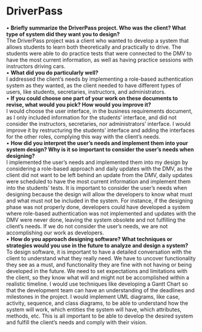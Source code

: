 # DriverPass
•	**Briefly summarize the DriverPass project. Who was the client? What type of system did they want you to design?**    
The DriverPass project was a client who wanted to develop a system that allows students to learn both theoretically and practically to drive. The students were able to do practice tests that were connected to the DMV to have the most current information, as well as having practice sessions with instructors driving cars.  
•	**What did you do particularly well?**    
I addressed the client’s needs by implementing a role-based authentication system as they wanted, as the client needed to have different types of users, like students, secretaries, instructors, and administrators.  
•	**If you could choose one part of your work on these documents to revise, what would you pick? How would you improve it?**    
I would choose the user interface, in the business requirements document, as I only included information for the students’ interface, and did not consider the instructors, secretaries, nor administrators’ interface. I would improve it by restructuring the students’ interface and adding the interfaces for the other roles, complying this way with the client’s needs.  
•	**How did you interpret the user’s needs and implement them into your system design? Why is it so important to consider the user’s needs when designing?**    
I implemented the user’s needs and implemented them into my design by considering a role-based approach and daily updates with the DMV, as the client did not want to be left behind an update from the DMV, daily updates were scheduled to have the most current information and implement them into the students’ tests. It is important to consider the user’s needs when designing because the design will allow the developers to know what must and what must not be included in the system. For instance, if the designing phase was not properly done, developers could have developed a system where role-based authentication was not implemented and updates with the DMV were never done, leaving the system obsolete and not fulfilling the client’s needs. If we do not consider the user’s needs, we are not accomplishing our work as developers.  
•	**How do you approach designing software? What techniques or strategies would you use in the future to analyze and design a system?**    
To design software, it is important to have a detailed conversation with the client to understand what they really need. We have to uncover functionality they see as a must, and functionality they are fine with not having or being developed in the future. We need to set expectations and limitations with the client, so they know what will and might not be accomplished within a realistic timeline. I would use techniques like developing a Gantt Chart so that the development team can have an understanding of the deadlines and milestones in the project. I would implement UML diagrams, like case, activity, sequence, and class diagrams, to be able to understand how the system will work, which entities the system will have, which attributes, methods, etc. This is all important to be able to develop the desired system and fulfill the client’s needs and comply with their vision. 
